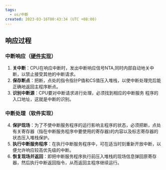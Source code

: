 ```yaml
---
tags:
  - os/中断
created: 2023-03-16T00:43:34 (UTC +08:00)
---
```


## 响应过程

### 中断响应（[硬件实现](中断隐指令.md#工作过程)）

1. **关中断**：CPU在响应中断时，发出中断响应信号NTA,同时内部自动地关中断，以禁止接受其他的中断请求。
2. **保存断点**：把断，点处的指令指针P值和CS值压入堆栈，以使中断处理完后能正确地返回主程序断点。
3. **识别中断源**：CPU要对中断请求进行处理，必须找到相应的中断服务 程序的入口地址，这就是中断的识别。
### 中断处理（软件实现）

4. **保护现场**：为了不使中断服务程序的运行影响主程序的状态，必须把断，点处有关寄存器（指在中断服务程序中要使用的寄存器)的内容以及标志寄存器的状态压入堆栈保护。
5. **执行中断服务程序**：在执行中断服务程序中，可在适当时刻重新开放中断，以便允许响应较高优先级的中断。
6. **恢复现场并返回**：即把中断服务程序执行前压入堆栈的现场信息弹回原寄存器，然后执行中断返回指令，从而返回主程序继续运行。